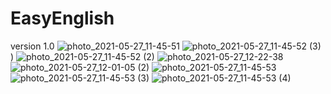 # EasyEnglish
version 1.0 
![photo_2021-05-27_11-45-51](https://user-images.githubusercontent.com/78356285/120654035-ba079980-c49a-11eb-83ce-dcca9e52601d.jpg)
![photo_2021-05-27_11-45-52 (3)](https://user-images.githubusercontent.com/78356285/120654732-66e21680-c49b-11eb-8398-c55b3730387a.jpg)
)
![photo_2021-05-27_11-45-52 (2)](https://user-images.githubusercontent.com/78356285/120654751-6a759d80-c49b-11eb-9e4d-bec3e6046a9f.jpg)
![photo_2021-05-27_12-22-38](https://user-images.githubusercontent.com/78356285/120654788-719cab80-c49b-11eb-8548-560dafca3848.jpg)
![photo_2021-05-27_12-01-05 (2)](https://user-images.githubusercontent.com/78356285/120654793-74979c00-c49b-11eb-87c1-6c9cc6527cab.jpg)
![photo_2021-05-27_11-45-53](https://user-images.githubusercontent.com/78356285/120654827-7bbeaa00-c49b-11eb-9269-16309422056b.jpg)
![photo_2021-05-27_11-45-53 (3)](https://user-images.githubusercontent.com/78356285/120654848-7eb99a80-c49b-11eb-8ef2-0a7622ca2e0f.jpg)
![photo_2021-05-27_11-45-53 (4)](https://user-images.githubusercontent.com/78356285/120654856-811bf480-c49b-11eb-8f79-2dda06b53562.jpg)
